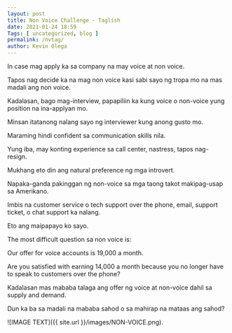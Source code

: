 ```yaml
--- 
layout: post 
title: Non Voice Challenge - Taglish
date: 2021-01-24 18:59
Tags: [ uncategorized, blog ]
permalink: /nvtag/ 
author: Kevin Olega 
--- 
```

In case mag apply ka sa company na may voice at non voice.

Tapos nag decide ka na mag non voice kasi sabi sayo ng tropa mo na mas madali ang non voice. 

Kadalasan, bago mag-interview, papapiliin ka kung voice o non-voice yung position na ina-applyan mo.

Minsan itatanong nalang sayo ng interviewer kung anong gusto mo.

Maraming hindi confident sa communication skills nila.

Yung iba, may konting experience sa call center, nastress, tapos nag-resign.

Mukhang eto din ang natural preference ng mga introvert.

Napaka-ganda pakinggan ng non-voice sa mga taong takot makipag-usap sa Amerikano.

Imbis na customer service o tech support over the phone, email, support ticket, o chat support ka nalang.

Eto ang maipapayo ko sayo. 

The most difficult question sa non voice is:

Our offer for voice accounts is 19,000 a month. 

Are you satisfied with earning 14,000 a month because you no longer have to speak to customers over the phone?

Kadalasan mas mababa talaga ang offer ng voice at non-voice dahil sa supply and demand.

Dun ka ba sa madali na mababa sahod o sa mahirap na mataas ang sahod?

![IMAGE TEXT]({{ site.url }}/images/NON-VOICE.png).